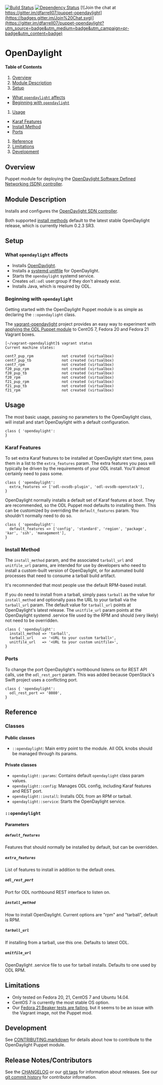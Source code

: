 [![Build Status](https://travis-ci.org/dfarrell07/puppet-opendaylight.svg)](https://travis-ci.org/dfarrell07/puppet-opendaylight) [![Dependency Status](https://gemnasium.com/dfarrell07/puppet-opendaylight.svg)](https://gemnasium.com/dfarrell07/puppet-opendaylight) [![Join the chat at https://gitter.im/dfarrell07/puppet-opendaylight](https://badges.gitter.im/Join%20Chat.svg)](https://gitter.im/dfarrell07/puppet-opendaylight?utm_source=badge&utm_medium=badge&utm_campaign=pr-badge&utm_content=badge)

# OpenDaylight

#### Table of Contents 
1. [Overview](#overview)
1. [Module Description](#module-description)
1. [Setup](#setup)
  * [What `opendaylight` affects](#what-opendaylight-affects)
  * [Beginning with `opendaylight`](#beginning-with-opendaylight)
1. [Usage](#usage)
  * [Karaf Features](#karaf-features)
  * [Install Method](#install-method)
  * [Ports](#ports)
1. [Reference ](#reference)
1. [Limitations](#limitations)
1. [Development](#development)

## Overview

Puppet module for deploying the [OpenDaylight Software Defined Networking (SDN) controller](http://www.opendaylight.org/).

## Module Description

Installs and configures the [OpenDaylight SDN controller](http://www.opendaylight.org/).

Both supported [install methods](#install-method) default to the latest stable OpenDaylight release, which is currently Helium 0.2.3 SR3.

## Setup

### What `opendaylight` affects

* Installs [OpenDaylight](http://www.opendaylight.org/).
* Installs a [systemd unitfile](https://github.com/dfarrell07/opendaylight-systemd/) for OpenDaylight.
* Starts the `opendaylight` systemd service.
* Creates `odl:odl` user:group if they don't already exist.
* Installs Java, which is required by ODL.

### Beginning with `opendaylight`

Getting started with the OpenDaylight Puppet module is as simple as declaring the `::opendaylight` class.

The [vagrant-opendaylight](https://github.com/dfarrell07/vagrant-opendaylight/) project provides an easy way to experiment with [applying the ODL Puppet module](https://github.com/dfarrell07/vagrant-opendaylight/tree/master/manifests) to CentOS 7, Fedora 20 and Fedora 21 Vagrant boxes.

```
[~/vagrant-opendaylight]$ vagrant status
Current machine states:

cent7_pup_rpm             not created (virtualbox)
cent7_pup_tb              not created (virtualbox)
cent7_rpm                 not created (virtualbox)
f20_pup_rpm               not created (virtualbox)
f20_pup_tb                not created (virtualbox)
f20_rpm                   not created (virtualbox)
f21_pup_rpm               not created (virtualbox)
f21_pup_tb                not created (virtualbox)
f21_rpm                   not created (virtualbox)
```

## Usage

The most basic usage, passing no parameters to the OpenDaylight class, will install and start OpenDaylight with a default configuration.

```puppet
class { 'opendaylight':
}
```

### Karaf Features

To set extra Karaf features to be installed at OpenDaylight start time, pass them in a list to the `extra_features` param. The extra features you pass will typically be driven by the requirements of your ODL install. You'll almost certainly need to pass some.

```puppet
class { 'opendaylight':
  extra_features => ['odl-ovsdb-plugin', 'odl-ovsdb-openstack'],
}
```

OpenDaylight normally installs a default set of Karaf features at boot. They are recommended, so the ODL Puppet mod defaults to installing them. This can be customized by overriding the `default_features` param. You shouldn't normally need to do so.

```puppet
class { 'opendaylight':
  default_features => ['config', 'standard', 'region', 'package', 'kar', 'ssh', 'management'],
}
```

### Install Method

The `install_method` param, and the associated `tarball_url` and `unitfile_url` params, are intended for use by developers who need to install a custom-built version of OpenDaylight, or for automated build processes that need to consume a tarball build artifact.

It's recommended that most people use the default RPM-based install.

If you do need to install from a tarball, simply pass `tarball` as the value for `install_method` and optionally pass the URL to your tarball via the `tarball_url` param. The default value for `tarball_url` points at OpenDaylight's latest release. The `unitfile_url` param points at the OpenDaylight systemd .service file used by the RPM and should (very likely) not need to be overridden.

```puppet
class { 'opendaylight':
  install_method => 'tarball',
  tarball_url    => '<URL to your custom tarball>',
  unitfile_url   => '<URL to your custom unitfile>',
}
```

### Ports

To change the port OpenDaylight's northbound listens on for REST API calls, use the `odl_rest_port` param. This was added because OpenStack's Swift project uses a conflicting port.


```puppet
class { 'opendaylight':
  odl_rest_port => '8080',
}
```

## Reference

### Classes

#### Public classes

* `::opendaylight`: Main entry point to the module. All ODL knobs should be managed through its params.

#### Private classes

* `opendaylight::params`: Contains default `opendaylight` class param values.
* `opendaylight::config`: Manages ODL config, including Karaf features and REST port.
* `opendaylight::install`: Installs ODL from an RPM or tarball.
* `opendaylight::service`: Starts the OpenDaylight service.

### `::opendaylight`

#### Parameters

##### `default_features`

Features that should normally be installed by default, but can be overridden.

##### `extra_features`

List of features to install in addition to the default ones.

##### `odl_rest_port `

Port for ODL northbound REST interface to listen on.

##### `install_method `

How to install OpenDaylight. Current options are "rpm" and "tarball", default is RPM.

##### `tarball_url`

If installing from a tarball, use this one. Defaults to latest ODL.

##### `unitfile_url`

OpenDaylight .service file to use for tarball installs. Defaults to one used by ODL RPM.

## Limitations

* Only tested on Fedora 20, 21, CentOS 7 and Ubuntu 14.04.
* CentOS 7 is currently the most stable OS option.
* Our [Fedora 21 Beaker tests are failing](https://github.com/dfarrell07/puppet-opendaylight/issues/63), but it seems to be an issue with the Vagrant image, not the Puppet mod.

## Development

See [CONTRIBUTING.markdown](https://github.com/dfarrell07/puppet-opendaylight/blob/master/CONTRIBUTING.markdown) for details about how to contribute to the OpenDaylight Puppet module.

## Release Notes/Contributors

See the [CHANGELOG](https://github.com/dfarrell07/puppet-opendaylight/blob/master/CHANGELOG) or our [git tags](https://github.com/dfarrell07/puppet-opendaylight/releases) for information about releases. See our [git commit history](https://github.com/dfarrell07/puppet-opendaylight/commits/master) for contributor information.
